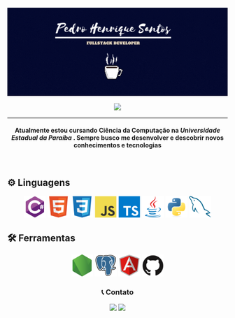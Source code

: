 <p align="center">
  <img src="https://github.com/Pedrohsantosg/Pedrohsantosg/blob/main/images/Pedro%20Henrique.gif"> 
</p>

<p align="center">
 <a href="https://github.com/DenverCoder1/readme-typing-svg"><img src="https://readme-typing-svg.herokuapp.com?lines=BEM+VINDOS+AO+MEU+GITHUB;ESTUDANTE+SISTEMA+DA+INFORMAÇÃO;SEMPRE+BUSCANDO+NOVAS+TECNOLOGIAS;&center=true&width=500&height=50&font=georgia"></a>
</p>
<hr/>
<h4 align="center">Atualmente estou cursando Ciência da Computação na<i> Universidade Estadual da Paraíba </i>. Sempre busco me desenvolver e descobrir novos conhecimentos e tecnologias</h4>
<br>

## **⚙️ Linguagens**

<p align="center">
  
  <div align="center">
  
  <img height="50" title="CSHARP" src="https://github.com/devicons/devicon/blob/master/icons/csharp/csharp-original.svg">
  <img height="50" title="HTML 5" src="https://github.com/devicons/devicon/blob/master/icons/html5/html5-original.svg">
  <img height="50" title="CSS3" src="https://github.com/devicons/devicon/blob/master/icons/css3/css3-original.svg">
  <img height="50" title="JAVASCRYPT" src="https://github.com/devicons/devicon/blob/master/icons/javascript/javascript-original.svg">
  <img height="50" title="TYPESCRYPT" src="https://github.com/devicons/devicon/blob/master/icons/typescript/typescript-original.svg">
  <img height="50" title="JAVA"src="https://github.com/devicons/devicon/blob/master/icons/java/java-original.svg">
  <img height="50" title="PYTHON"src="https://github.com/devicons/devicon/blob/master/icons/python/python-original.svg">
  <img height="50" title="SQL"src="https://github.com/devicons/devicon/blob/master/icons/mysql/mysql-original.svg">
  
    
  </div>
  </p>


  
## **🛠️ Ferramentas**
<p align="center">
  
  <div align="center">
  
  <img height="50" title="NODE JS" src="https://github.com/devicons/devicon/blob/master/icons/nodejs/nodejs-original.svg">
  <img height="50" title="POSTGRESQL"src="https://github.com/devicons/devicon/blob/master/icons/postgresql/postgresql-original.svg">
  <img height="50" title="ANGULAR JS" src="https://github.com/devicons/devicon/blob/master/icons/angularjs/angularjs-original.svg">
  <img height="50" title="GITHUB" src="https://github.com/devicons/devicon/blob/master/icons/github/github-original.svg">
    
  </div>
  </p>

<h3 align = "center">📞 Contato</h3>
<p align="center">
  <a href="https://www.linkedin.com/in/p-h-s-g/"><img src="https://img.shields.io/badge/Linkedin-0077B5?style=for-the-badge&logo=linkedin&logoColor=white"/></a>
  <a href="mailto:pedrohsantos921@gmail.com"><img src="https://img.shields.io/badge/gmail-FF6347?style=for-the-badge&logo=gmail&logoColor=white"/></a>

